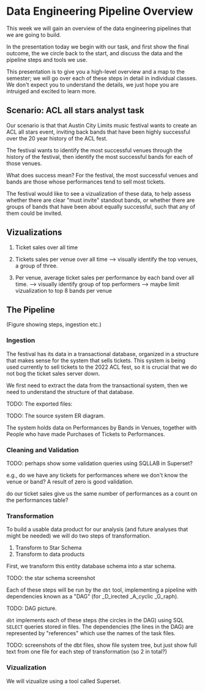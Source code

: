 # Data Engineering Pipeline Overview

This week we will gain an overview of the data engineering pipelines that we are going to build.

In the presentation today we begin with our task, and first show the final outcome, the we circle back to the start, and discuss the data and the pipeline steps and tools we use.

This presentation is to give you a high-level overview and a map to the semester; we will go over each of these steps in detail in individual classes.  We don't expect you to understand the details, we just hope you are intruiged and excited to learn more.

## Scenario: ACL all stars analyst task

Our scenario is that that Austin City Limits music festival wants to create an ACL all stars event, inviting back bands that have been highly successful over the 20 year history of the ACL fest.

The festival wants to identify the most successful venues through the history of the festival, then identify the most successful bands for each of those venues.

What does success mean?  For the festival, the most successful venues and bands are those whose performances tend to sell most tickets. <!-- In addition, as potential all-stars, bands should have played at least three festivals over the years. -->

The festival would like to see a vizualization of these data, to help assess whether there are clear "must invite" standout bands, or whether there are groups of bands that have been about equally successful, such that any of them could be invited.

## Vizualizations

1. Ticket sales over all time

2. Tickets sales per venue over all time
    --> visually identify the top venues, a group of three.

3. Per venue, average ticket sales per performance by each band over all time.
    --> visually identify group of top performers
    --> maybe limit vizualization to top 8 bands per venue

## The Pipeline

(Figure showing steps, ingestion etc.)

### Ingestion

The festival has its data in a transactional database, organized in a structure that makes sense for the system that sells tickets.  This system is being used currently to sell tickets to the 2022 ACL fest, so it is crucial that we do not bog the ticket sales server down.

We first need to extract the data from the transactional system, then we need to understand the structure of that database.

TODO: The exported files:

TODO: The source system ER diagram.

The system holds data on Performances by Bands in Venues, together with People who have made Purchases of Tickets to Performances.

### Cleaning and Validation

TODO: perhaps show some validation queries using SQLLAB in Superset?

e.g., do we have any tickets for performances where we don't know the venue or band?  A result of zero is good validation.

do our ticket sales give us the same number of performances as a count on the performances table?

### Transformation

To build a usable data product for our analysis (and future analyses that might be needed) we will do two steps of transformation.  

1. Transform to Star Schema
2. Transform to data products

First, we transform this entity database schema into a star schema.

TODO: the star schema screenshot

Each of these steps will be run by the `dbt` tool, implementing a pipeline with dependencies known as a "DAG" (for _D_irected _A_cyclic _G_raph).

TODO: DAG picture.

`dbt` implements each of these steps (the circles in the DAG) using SQL `SELECT` queries stored in files. The dependencies (the lines in the DAG) are represented by "references" which use the names of the task files.

TODO: screenshots of the dbt files, show file system tree, but just show full text from one file for each step of transformation (so 2 in total?)

### Vizualization

We will vizualize using a tool called Superset.